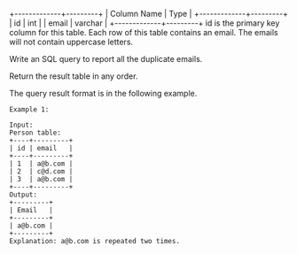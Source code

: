 +-------------+---------+
| Column Name | Type |
+-------------+---------+
| id | int |
| email | varchar |
+-------------+---------+
id is the primary key column for this table.
Each row of this table contains an email. The emails will not contain uppercase letters.

Write an SQL query to report all the duplicate emails.

Return the result table in any order.

The query result format is in the following example.

```
Example 1:

Input:
Person table:
+----+---------+
| id | email   |
+----+---------+
| 1  | a@b.com |
| 2  | c@d.com |
| 3  | a@b.com |
+----+---------+
Output:
+---------+
| Email   |
+---------+
| a@b.com |
+---------+
Explanation: a@b.com is repeated two times.
```